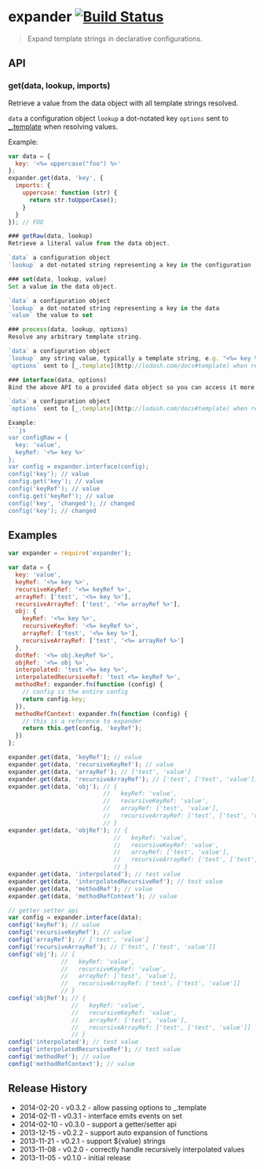 # expander [![Build Status](https://secure.travis-ci.org/tkellen/node-expander.png?branch=master)](http://travis-ci.org/tkellen/node-expander)

> Expand template strings in declarative configurations.

## API

### get(data, lookup, imports)
Retrieve a value from the data object with all template strings resolved.

`data` a configuration object
`lookup` a dot-notated key
`options` sent to [_.template](http://lodash.com/docs#template) when resolving values.

Example:
```js
var data = {
  key: '<%= uppercase("foo") %>'
};
expander.get(data, 'key', {
  imports: {
    uppercase: function (str) {
      return str.toUpperCase();
    }
  }
}); // FOO

### getRaw(data, lookup)
Retrieve a literal value from the data object.

`data` a configuration object
`lookup` a dot-notated string representing a key in the configuration

### set(data, lookup, value)
Set a value in the data object.

`data` a configuration object
`lookup` a dot-notated string representing a key in the data
`value` the value to set

### process(data, lookup, options)
Resolve any arbitrary template string.

`data` a configuration object
`lookup` any string value, typically a template string, e.g. "<%= key %>"
`options` sent to [_.template](http://lodash.com/docs#template) when resolving values.

### interface(data, options)
Bind the above API to a provided data object so you can access it more succinctly.

`data` a configuration object
`options` sent to [_.template](http://lodash.com/docs#template) when resolving values.

Example:
```js
var configRaw = {
  key: 'value',
  keyRef: '<%= key %>'
};
var config = expander.interface(config);
config('key'); // value
config.get('key'); // value
config('keyRef'); // value
config.get('keyRef'); // value
config('key', 'changed'); // changed
config('key'); // changed
```

## Examples

```js
var expander = require('expander');

var data = {
  key: 'value',
  keyRef: '<%= key %>',
  recursiveKeyRef: '<%= keyRef %>',
  arrayRef: ['test', '<%= key %>'],
  recursiveArrayRef: ['test', '<%= arrayRef %>'],
  obj: {
    keyRef: '<%= key %>',
    recursiveKeyRef: '<%= keyRef %>',
    arrayRef: ['test', '<%= key %>'],
    recursiveArrayRef: ['test', '<%= arrayRef %>']
  },
  dotRef: '<%= obj.keyRef %>',
  objRef: '<%= obj %>',
  interpolated: 'test <%= key %>',
  interpolatedRecursiveRef: 'test <%= keyRef %>',
  methodRef: expander.fn(function (config) {
    // config is the entire config
    return config.key;
  }),
  methodRefContext: expander.fn(function (config) {
    // this is a reference to expander
    return this.get(config, 'keyRef');
  })
};

expander.get(data, 'keyRef'); // value
expander.get(data, 'recursiveKeyRef'); // value
expander.get(data, 'arrayRef'); // ['test', 'value']
expander.get(data, 'recursiveArrayRef'); // ['test', ['test', 'value']]
expander.get(data, 'obj'); // {
                           //   keyRef: 'value',
                           //   recursiveKeyRef: 'value',
                           //   arrayRef: ['test', 'value'],
                           //   recursiveArrayRef: ['test', ['test', 'value']]
                           // }
expander.get(data, 'objRef'); // {
                              //   keyRef: 'value',
                              //   recursiveKeyRef: 'value',
                              //   arrayRef: ['test', 'value'],
                              //   recursiveArrayRef: ['test', ['test', 'value']]
                              // }
expander.get(data, 'interpolated'); // test value
expander.get(data, 'interpolatedRecursiveRef'); // test value
expander.get(data, 'methodRef'); // value
expander.get(data, 'methodRefContext'); // value

// getter setter api
var config = expander.interface(data);
config('keyRef'); // value
config('recursiveKeyRef'); // value
config('arrayRef'); // ['test', 'value']
config('recursiveArrayRef'); // ['test', ['test', 'value']]
config('obj'); // {
               //   keyRef: 'value',
               //   recursiveKeyRef: 'value',
               //   arrayRef: ['test', 'value'],
               //   recursiveArrayRef: ['test', ['test', 'value']]
               // }
config('objRef'); // {
                  //   keyRef: 'value',
                  //   recursiveKeyRef: 'value',
                  //   arrayRef: ['test', 'value'],
                  //   recursiveArrayRef: ['test', ['test', 'value']]
                  // }
config('interpolated'); // test value
config('interpolatedRecursiveRef'); // test value
config('methodRef'); // value
config('methodRefContext'); // value
```

## Release History

* 2014-02-20 - v0.3.2 - allow passing options to _.template
* 2014-02-11 - v0.3.1 - interface emits events on set
* 2014-02-10 - v0.3.0 - support a getter/setter api
* 2013-12-15 - v0.2.2 - support auto expansion of functions
* 2013-11-21 - v0.2.1 - support ${value} strings
* 2013-11-08 - v0.2.0 - correctly handle recursively interpolated values
* 2013-11-05 - v0.1.0 - initial release
